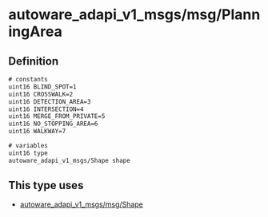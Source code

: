 <!-- This file is generated by a tool. Do not edit directly. -->

# autoware_adapi_v1_msgs/msg/PlanningArea

## Definition

```txt
# constants
uint16 BLIND_SPOT=1
uint16 CROSSWALK=2
uint16 DETECTION_AREA=3
uint16 INTERSECTION=4
uint16 MERGE_FROM_PRIVATE=5
uint16 NO_STOPPING_AREA=6
uint16 WALKWAY=7

# variables
uint16 type
autoware_adapi_v1_msgs/Shape shape
```

## This type uses

- [autoware_adapi_v1_msgs/msg/Shape](../../autoware_adapi_v1_msgs/msg/shape.md)
